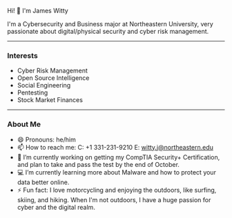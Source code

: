 Hi! 👋 I'm James Witty

I'm a Cybersecurity and Business major at Northeastern University, very passionate about digital/physical security and cyber risk management. 

-----
### Interests

* Cyber Risk Management
* Open Source Intelligence
* Social Engineering
* Pentesting
* Stock Market Finances

-----
### About Me
- 😄 Pronouns: he/him
- 📫 How to reach me: C: +1 331-231-9210 E: witty.j@northeastern.edu
- 🔐 I’m currently working on getting my CompTIA Security+ Certification, and plan to take and pass the test by the end of October.
- 💻 I’m currently learning more about Malware and how to protect your data better online.
- ⚡ Fun fact: I love motorcycling and enjoying the outdoors, like surfing, skiing, and hiking. When I'm not outdoors, I have a huge passion for cyber and the digital realm.



